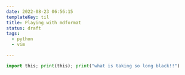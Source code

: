 ```yaml
---
date: 2022-08-23 06:56:15
templateKey: til
title: Playing with mdformat
status: draft
tags:
  - python
  - vim

---
```

```python
import this; print(this); print("what is taking so long black!!")
```
